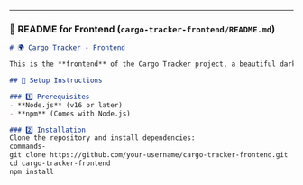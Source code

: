 
---

### **📌 README for Frontend (`cargo-tracker-frontend/README.md`)**  

```markdown
# 🌍 Cargo Tracker - Frontend

This is the **frontend** of the Cargo Tracker project, a beautiful dark-themed dashboard for managing shipments with map integration.

## 🔧 Setup Instructions

### 1️⃣ Prerequisites
- **Node.js** (v16 or later)
- **npm** (Comes with Node.js)

### 2️⃣ Installation
Clone the repository and install dependencies:
commands-
git clone https://github.com/your-username/cargo-tracker-frontend.git
cd cargo-tracker-frontend
npm install
